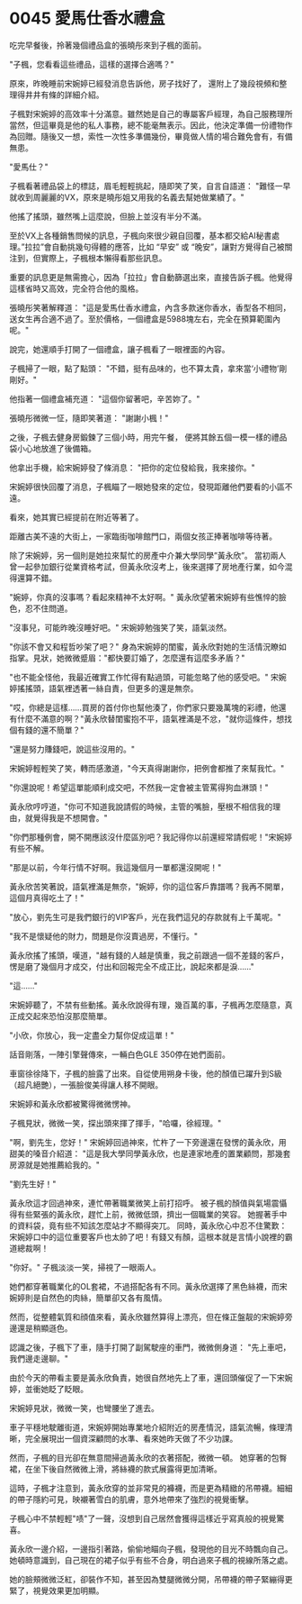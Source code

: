 # 0045 愛馬仕香水禮盒

吃完早餐後，拎著幾個禮品盒的張曉彤來到子楓的面前。

"子楓，您看看這些禮品，這樣的選擇合適嗎？"

原來，昨晚睡前宋婉婷已經發消息告訴他，房子找好了，
還附上了幾段視頻和整理得井井有條的詳細介紹。

子楓對宋婉婷的高效率十分滿意。雖然她是自己的專屬客戶經理，為自己服務理所當然，但這畢竟是他的私人事務，總不能毫無表示。因此，他決定準備一份禮物作為回贈。隨後又一想，索性一次性多準備幾份，畢竟做人情的場合難免會有，有備無患。

"愛馬仕？"

子楓看著禮品袋上的標誌，眉毛輕輕挑起，隨即笑了笑，自言自語道：
"難怪一早就收到周麗麗的VX，原來是曉彤姐又用我的名義去幫她做業績了。"

他搖了搖頭，雖然嘴上這麼說，但臉上並沒有半分不滿。

至於VX上各種銷售問候的訊息，子楓向來很少親自回覆，基本都交給AI秘書處理。”拉拉”會自動挑幾句得體的應答，比如 “早安” 或 “晚安”，讓對方覺得自己被關注到，但實際上，子楓根本懶得看那些訊息。

重要的訊息更是無需擔心，因為「拉拉」會自動篩選出來，直接告訴子楓。他覺得這樣省時又高效，完全符合他的風格。

張曉彤笑著解釋道：
"這是愛馬仕香水禮盒，內含多款迷你香水，香型各不相同，送女生再合適不過了。至於價格，一個禮盒是5988塊左右，完全在預算範圍內呢。"

說完，她還順手打開了一個禮盒，讓子楓看了一眼裡面的內容。

子楓掃了一眼，點了點頭：
"不錯，挺有品味的，也不算太貴，拿來當‘小禮物’剛剛好。"

他指著一個禮盒補充道：
"這個你留著吧，辛苦妳了。"

張曉彤微微一怔，隨即笑著道：
"謝謝小楓！"

之後，子楓去健身房鍛鍊了三個小時，用完午餐，
便將其餘五個一模一樣的禮品袋小心地放進了後備箱。

他拿出手機，給宋婉婷發了條消息：
"把你的定位發給我，我來接你。"

宋婉婷很快回覆了消息，子楓瞄了一眼她發來的定位，發現距離他們要看的小區不遠。

看來，她其實已經提前在附近等著了。

距離古美不遠的大街上，一家臨街咖啡館門口，兩個女孩正捧著咖啡等待著。

除了宋婉婷，另一個則是她拉來幫忙的房產中介兼大學同學”黃永欣”。
當初兩人曾一起參加銀行從業資格考試，但黃永欣沒考上，後來選擇了房地產行業，如今混得還算不錯。

"婉婷，你真的沒事嗎？看起來精神不太好啊。"
黃永欣望著宋婉婷有些憔悴的臉色，忍不住問道。

"沒事兒，可能昨晚沒睡好吧。"
宋婉婷勉強笑了笑，語氣淡然。

"你該不會又和程哲吵架了吧？"
身為宋婉婷的閨蜜，黃永欣對她的生活情況瞭如指掌。見狀，她微微蹙眉："都快要訂婚了，怎麼還有這麼多矛盾？"

"也不能全怪他，我最近確實工作忙得有點過頭，可能忽略了他的感受吧。"
宋婉婷搖搖頭，語氣裡透著一絲自責，但更多的還是無奈。

"哎，你總是這樣……買房的首付你也幫他湊了，你們家只要幾萬塊的彩禮，他還有什麼不滿意的啊？"黃永欣替閨蜜抱不平，語氣裡滿是不忿，"就你這條件，想找個有錢的還不簡單？"

"還是努力賺錢吧，說這些沒用的。"

宋婉婷輕輕笑了笑，轉而感激道，"今天真得謝謝你，把例會都推了來幫我忙。"

"你還說呢！希望這單能順利成交吧，不然我一定會被主管罵得狗血淋頭！"

黃永欣哼哼道，"你可不知道我說請假的時候，主管的嘴臉，壓根不相信我的理由，就覺得我是不想開會。"

"你們那種例會，開不開應該沒什麼區別吧？我記得你以前還經常請假呢！"宋婉婷有些不解。

"那是以前，今年行情不好啊。我這幾個月一單都還沒開呢！"

黃永欣苦笑著說，語氣裡滿是無奈，"婉婷，你的這位客戶靠譜嗎？我再不開單，這個月真得吃土了！"

"放心，劉先生可是我們銀行的VIP客戶，光在我們這兒的存款就有上千萬呢。"

"我不是懷疑他的財力，問題是你沒賣過房，不懂行。"

黃永欣搖了搖頭，嘆道，"越有錢的人越是慎重，我之前跟過一個不差錢的客戶，愣是磨了幾個月才成交，付出和回報完全不成正比，說起來都是淚……"

"這……"

宋婉婷聽了，不禁有些動搖。黃永欣說得有理，幾百萬的事，子楓再怎麼隨意，真正成交起來恐怕沒那麼簡單。

"小欣，你放心，我一定盡全力幫你促成這單！"

話音剛落，一陣引擎聲傳來，一輛白色GLE 350停在她們面前。

車窗徐徐降下，子楓的臉露了出來。自從使用朔身卡後，他的顏值已躍升到S級（超凡絕艷），一張臉俊美得讓人移不開眼。

宋婉婷和黃永欣都被驚得微微愣神。

子楓見狀，微微一笑，探出頭來揮了揮手，"哈囉，徐經理。"

"啊，劉先生，您好！"
宋婉婷回過神來，忙杵了一下旁邊還在發愣的黃永欣，用甜美的嗓音介紹道：
"這是我大學同學黃永欣，也是連家地產的置業顧問，那幾套房源就是她推薦給我的。"

"劉先生好！"

黃永欣這才回過神來，連忙帶著職業微笑上前打招呼。
被子楓的顏值與氣場震懾得有些緊張的黃永欣，趕忙上前，微微低頭，擠出一個職業的笑容。
她握著手中的資料袋，竟有些不知該怎麼站才不顯得突兀。
同時，黃永欣心中忍不住驚歎：宋婉婷口中的這位重要客戶也太帥了吧！有錢又有顏，這根本就是言情小說裡的霸道總裁啊！

"你好。"
子楓淡淡一笑，掃視了一眼兩人。

她們都穿著職業化的OL套裙，不過搭配各有不同。黃永欣選擇了黑色絲襪，而宋婉婷則是自然色的肉絲，簡單卻又各有風情。

然而，從整體氣質和顔值來看，黃永欣雖然算得上漂亮，但在條正盤靓的宋婉婷旁邊還是稍顯遜色。

認識之後，子楓下了車，隨手打開了副駕駛座的車門，微微側身道：
"先上車吧，我們邊走邊聊。"

由於今天的帶看主要是黃永欣負責，她很自然地先上了車，還回頭催促了一下宋婉婷，並衝她眨了眨眼。

宋婉婷見狀，微微一笑，也彎腰坐了進去。

車子平穩地駛離街道，宋婉婷開始專業地介紹附近的房產情況，語氣流暢，條理清晰，完全展現出一個資深顧問的水準、看來她昨天做了不少功課。

然而，子楓的目光卻在無意間掃過黃永欣的衣著搭配，微微一頓。
她穿著的包臀裙，在坐下後自然微微上滑，將絲襪的款式展露得更加清晰。

這時，子楓才注意到，黃永欣穿的並非常見的褲襪，而是更為精緻的吊帶襪。細細的帶子隱約可見，映襯著雪白的肌膚，意外地帶來了強烈的視覺衝擊。

子楓心中不禁輕輕"啧"了一聲，沒想到自己居然會獲得這樣近乎寫真般的視覺驚喜。

黃永欣一邊介紹，一邊指引著路，偷偷地瞄向子楓，發現他的目光不時飄向自己。她頓時意識到，自己現在的裙子似乎有些不合身，明白過來子楓的視線所落之處。

她的臉頰微微泛紅，卻裝作不知，甚至因為雙腿微微分開，吊帶襪的帶子緊繃得更緊了，視覺效果更加明顯。